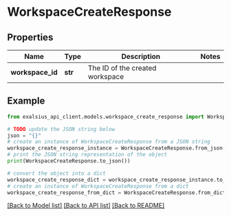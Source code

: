# WorkspaceCreateResponse


## Properties

Name | Type | Description | Notes
------------ | ------------- | ------------- | -------------
**workspace_id** | **str** | The ID of the created workspace | 

## Example

```python
from exalsius_api_client.models.workspace_create_response import WorkspaceCreateResponse

# TODO update the JSON string below
json = "{}"
# create an instance of WorkspaceCreateResponse from a JSON string
workspace_create_response_instance = WorkspaceCreateResponse.from_json(json)
# print the JSON string representation of the object
print(WorkspaceCreateResponse.to_json())

# convert the object into a dict
workspace_create_response_dict = workspace_create_response_instance.to_dict()
# create an instance of WorkspaceCreateResponse from a dict
workspace_create_response_from_dict = WorkspaceCreateResponse.from_dict(workspace_create_response_dict)
```
[[Back to Model list]](../README.md#documentation-for-models) [[Back to API list]](../README.md#documentation-for-api-endpoints) [[Back to README]](../README.md)


